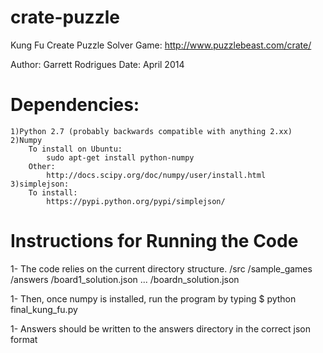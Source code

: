# crate-puzzle
Kung Fu Create Puzzle Solver
Game: http://www.puzzlebeast.com/crate/

Author: Garrett Rodrigues
Date: April 2014

# Dependencies:
	1)Python 2.7 (probably backwards compatible with anything 2.xx)
	2)Numpy 
		To install on Ubuntu:
			sudo apt-get install python-numpy
		Other:
			http://docs.scipy.org/doc/numpy/user/install.html
	3)simplejson:
		To install:
			https://pypi.python.org/pypi/simplejson/


# Instructions for Running the Code

1- The code relies on the current directory structure. 
	/src
		/sample_games
	/answers
		/board1_solution.json
		...
		/boardn_solution.json

1- Then, once numpy is installed, run the program by typing
	$ python final_kung_fu.py
	
1- Answers should be written to the answers directory in the correct json format
